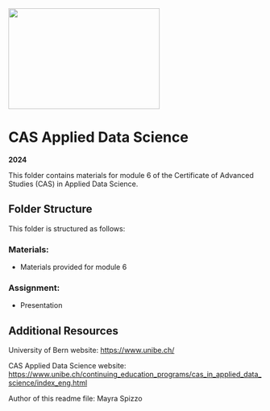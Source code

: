 <img src="https://www.unibe.ch/unibe/portal/content/e977779/e987247/e987248/leftcol987250/keryvisualADS_784_eng.png" width="300" height="200">

# CAS Applied Data Science
**2024**

This folder contains materials for module 6 of the Certificate of Advanced Studies (CAS) in Applied Data Science.

## Folder Structure

This folder is structured as follows:

### Materials:
*  Materials provided for module 6 

### Assignment: 
* Presentation

## Additional Resources
University of Bern website: https://www.unibe.ch/

CAS Applied Data Science website: https://www.unibe.ch/continuing_education_programs/cas_in_applied_data_science/index_eng.html

    
Author of this readme file: Mayra Spizzo 

